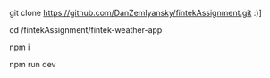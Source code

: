 git clone https://github.com/DanZemlyansky/fintekAssignment.git :)]

cd /fintekAssignment/fintek-weather-app

npm i

npm run dev
